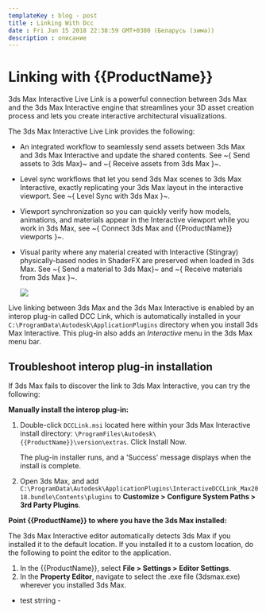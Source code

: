 ---templateKey : blog - posttitle : Linking With Dccdate : Fri Jun 15 2018 22:38:59 GMT+0300 (Беларусь (зима))description : описание
---

# Linking with {{ProductName}}

3ds Max Interactive Live Link is a powerful connection between 3ds Max and the 3ds Max Interactive engine that streamlines your 3D asset creation process and lets you create interactive architectural visualizations.

The 3ds Max Interactive Live Link provides the following:

-   An integrated workflow to seamlessly send assets between 3ds Max and 3ds Max Interactive and update the shared contents. See ~{ Send assets to 3ds Max}~ and ~{ Receive assets from 3ds Max }~.
-   Level sync workflows that let you send 3ds Max scenes to 3ds Max Interactive, exactly replicating your 3ds Max layout in the interactive viewport. See ~{ Level Sync with 3ds Max }~.
-   Viewport synchronization so you can quickly verify how models, animations, and materials appear in the Interactive viewport while you work in 3ds Max, see ~{ Connect 3ds Max and {{ProductName}} viewports }~.
-   Visual parity where any material created with Interactive (Stingray) physically-based nodes in ShaderFX are preserved when loaded in 3ds Max. See ~{ Send a material to 3ds Max}~ and ~{ Receive materials from 3ds Max }~.

    ![](images/live_link.png)

Live linking between 3ds Max and the 3ds Max Interactive is enabled by an interop plug-in called DCC Link, which is automatically installed in your `C:\ProgramData\Autodesk\ApplicationPlugins` directory when you install 3ds Max Interactive. This plug-in also adds an *Interactive* menu in the 3ds Max menu bar.

## Troubleshoot interop plug-in installation

If 3ds Max fails to discover the link to 3ds Max Interactive, you can try the following:

**Manually install the interop plug-in:**

1. Double-click `DCCLink.msi` located here within your 3ds Max Interactive install directory: `\ProgramFiles\Autodesk\ {{ProductName}}\version\extras`. Click Install Now.

    The plug-in installer runs, and a 'Success' message displays when the install is complete.

2.  Open 3ds Max, and add `C:\ProgramData\Autodesk\ApplicationPlugins\InteractiveDCCLink_Max2018.bundle\Contents\plugins` to **Customize > Configure System Paths > 3rd Party Plugins**.

**Point {{ProductName}} to where you have the 3ds Max installed:**

The 3ds Max Interactive editor automatically detects 3ds Max if you installed it to the default location. If you installed it to a custom location, do the following to point the editor to the application.

1. In the {{ProductName}}, select **File > Settings > Editor Settings**.
2. In the **Property Editor**, navigate to select the .exe file (3dsmax.exe) wherever you installed 3ds Max.
 - test strring - 